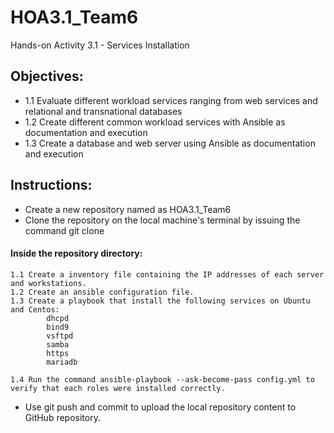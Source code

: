 # HOA3.1_Team6
Hands-on Activity 3.1 -  Services Installation

## Objectives:
  * 1.1 Evaluate different workload services ranging from web services and relational and transnational databases
  * 1.2 Create different common workload services with Ansible as documentation and execution
  * 1.3 Create a database and web server using Ansible as documentation and execution

## Instructions:
  * Create a new repository named as HOA3.1_Team6
  * Clone the repository on the local machine's terminal by issuing the command git clone <repository-link>
  #### Inside the repository directory:
	1.1 Create a inventory file containing the IP addresses of each server and workstations.
	1.2 Create an ansible configuration file.
	1.3 Create a playbook that install the following services on Ubuntu and Centos:
		  	dhcpd
		  	bind9
		  	vsftpd
		  	samba
		  	https
		 	mariadb

   	1.4 Run the command ansible-playbook --ask-become-pass config.yml to verify that each roles were installed correctly.
   * Use git push and commit to upload the local repository content to GitHub repository.
